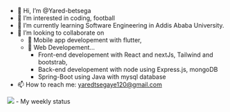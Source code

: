 - 👋 Hi, I’m @Yared-betsega
- 👀 I’m interested in coding, football
- 🌱 I’m currently learning Software Engineering in Addis Ababa University.
- 💞️ I’m looking to collaborate on
  - 💞️ Mobile app developement with flutter, 
  - 💞️ Web Developement...
    - Front-end developement with React and nextJs, Tailwind and bootstrab, 
    - Back-end developement with node using Express.js, mongoDB
    - Spring-Boot using Java with mysql database
- 📫 How to reach me: yaredtsegaye120@gmail.com
<img src = "https://github-readme-stats.vercel.app/api?username=Yared-betsega&&show_icons=true&title_color=ffffff&icon_color=bb2acf&text_color=daf7dc&bg_color=151515" />
- My weekly status
<!--START_SECTION:waka-->
<!--END_SECTION:waka-->

